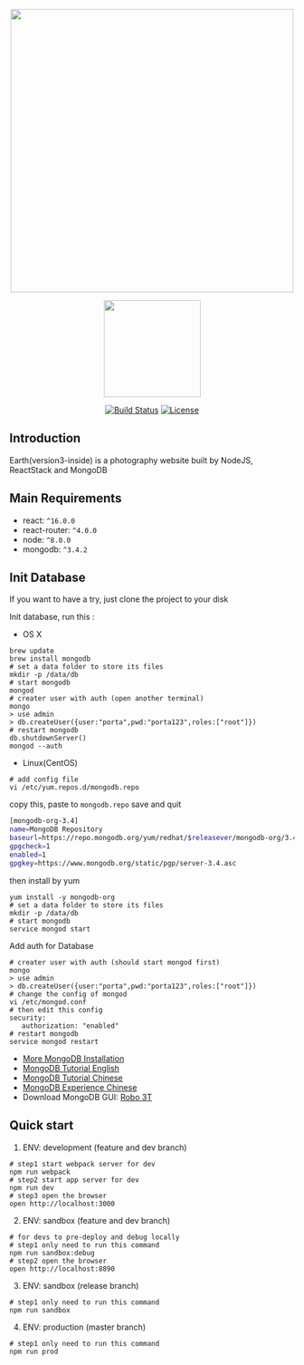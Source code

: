 <p align="center"><a href="https://github.com/muwenzi/Earth"><img width="500" src="https://cloud.githubusercontent.com/assets/12554487/26024526/906f3518-3805-11e7-8163-9d18b6ae5292.png"></a></p>

<p align="center"><a href="https://github.com/feross/standard" target="_blank"><img width="171"src="https://cdn.rawgit.com/feross/standard/master/badge.svg"></a></p>

<p align="center">
  <a href="https://travis-ci.org/muwenzi/Earth"><img src="https://travis-ci.com/muwenzi/Earth.svg?token=65SdnpsEfKTY1qP6fnyh&branch=master" alt="Build Status"></a>
  <a href="https://github.com/muwenzi/Blog-Webapp/blob/master/LICENSE.md"><img src="https://img.shields.io/pypi/l/Django.svg" alt="License"></a>
  <br>
</p>

## Introduction

Earth(version3-inside) is a photography website built by NodeJS, ReactStack and MongoDB

## Main Requirements

* react: `^16.0.0`
* react-router: `^4.0.0`
* node: `^8.0.0`
* mongodb: `^3.4.2`

## Init Database

If you want to have a try, just clone the project to your disk

Init database, run this :

- OS X
```shell
brew update
brew install mongodb
# set a data folder to store its files
mkdir -p /data/db
# start mongodb
mongod
# creater user with auth (open another terminal)
mongo
> use admin
> db.createUser({user:"porta",pwd:"porta123",roles:["root"]})
# restart mongodb
db.shutdownServer()
mongod --auth
```

- Linux(CentOS)
```shell
# add config file
vi /etc/yum.repos.d/mongodb.repo
```

copy this, paste to `mongodb.repo` save and quit
```bash
[mongodb-org-3.4]
name=MongoDB Repository
baseurl=https://repo.mongodb.org/yum/redhat/$releasever/mongodb-org/3.4/x86_64/
gpgcheck=1
enabled=1
gpgkey=https://www.mongodb.org/static/pgp/server-3.4.asc
```

then install by yum
```shell
yum install -y mongodb-org
# set a data folder to store its files
mkdir -p /data/db
# start mongodb
service mongod start
```

Add auth for Database
```shell
# creater user with auth (should start mongod first)
mongo
> use admin
> db.createUser({user:"porta",pwd:"porta123",roles:["root"]})
# change the config of mongod
vi /etc/mongod.conf
# then edit this config
security:
   authorization: "enabled"
# restart mongodb
service mongod restart
```

- [More MongoDB Installation](https://docs.mongodb.com/master/administration/install-community/)
- [MongoDB Tutorial English](https://www.tutorialspoint.com/mongodb/index.htm)
- [MongoDB Tutorial Chinese](http://www.runoob.com/mongodb/mongodb-tutorial.html)
- [MongoDB Experience Chinese](https://www.teakki.com/p/57e234416ef0382919521692)
- Download MongoDB GUI: [Robo 3T](https://robomongo.org/)

## Quick start

1. ENV: development (feature and dev branch)
```shell
# step1 start webpack server for dev
npm run webpack
# step2 start app server for dev
npm run dev
# step3 open the browser
open http://localhost:3000
```
2. ENV: sandbox (feature and dev branch)

```shell
# for devs to pre-deploy and debug locally
# step1 only need to run this command
npm run sandbox:debug
# step2 open the browser
open http://localhost:8890
```

3. ENV: sandbox (release branch)
```shell
# step1 only need to run this command
npm run sandbox
```

4. ENV: production (master branch)
```shell
# step1 only need to run this command
npm run prod
```
